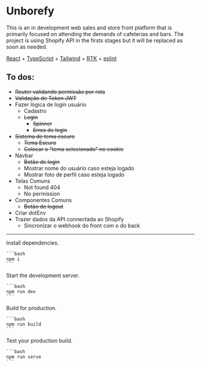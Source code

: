 

# Unborefy

This is an in development web sales and store front platform that is primarily focused on attending the demands of cafeterias and bars.
The project is using Shopify API in the firsts stages but it will be replaced as soon as needed. 

[React](https://reactjs.org) + [TypeScript](https://www.typescriptlang.org/) + [Tailwind](https://tailwindcss.com/) + [RTK](https://redux-toolkit.js.org/) + [eslint](https://eslint.org/)

## To dos:

 - ~~Router validando permissão por rota~~
 - ~~Validação de Token JWT~~   
 - Fazer lógica de login usuário
	 - Cadastro
	 - ~~Login~~
		 - ~~Spinner~~
		 - ~~Erros de login~~
- ~~Sistema de tema escuro~~
	- ~~Tema Escuro~~
	- ~~Colocar o "tema selecionado" no cookie~~
 - Navbar
	 - ~~Botão de login~~
	 - Mostrar nome do usuário caso esteja logado
	 - Mostrar foto de perfil caso esteja logado
 - Telas Comuns
	 - Not found 404
	 - No permission
 - Componentes Comuns
	- ~~Botão de logout~~
 - Criar dotEnv
 - Trazer dados da API connectada ao Shopify
 	 - Sincronizar o webhook do front com o do back



<hr/>

Install dependencies.

    ```bash
    npm i
    ```

Start the development server.

    ```bash
    npm run dev
    ```


Build for production.

    ```bash
    npm run build
    ```

Test your production build.

    ```bash
    npm run serve
    ```
